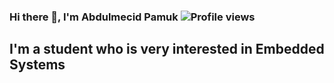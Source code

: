 ### Hi there 👋, I'm Abdulmecid Pamuk  ![Profile views](https://gpvc.arturio.dev/mecitpmk)

## I'm a student who is very interested in Embedded Systems
